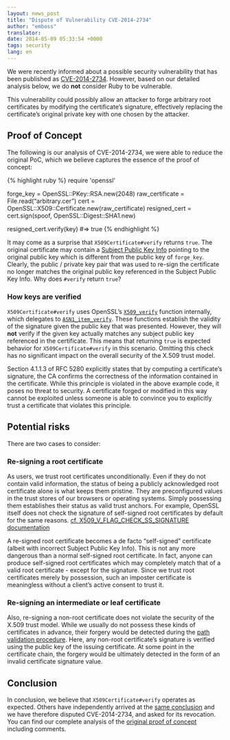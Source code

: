 ```yaml
---
layout: news_post
title: "Dispute of Vulnerability CVE-2014-2734"
author: "emboss"
translator:
date: 2014-05-09 05:33:54 +0000
tags: security
lang: en
---
```


We were recently informed about a possible security vulnerability that has
been published as
[CVE-2014-2734](http://cve.mitre.org/cgi-bin/cvename.cgi?name=CVE-2014-2734).
However, based on our detailed analysis below, we do **not** consider Ruby
to be vulnerable.

This vulnerability could possibly allow an attacker to forge arbitrary root
certificates by modifying the certificate’s signature, effectively replacing
the certificate’s original private key with one chosen by the attacker.

## Proof of Concept

The following is our analysis of CVE-2014-2734, we were able to reduce the
original PoC, which we believe captures the essence of the proof of concept:

{% highlight ruby %}
require 'openssl'

forge_key = OpenSSL::PKey::RSA.new(2048)
raw_certificate = File.read(“arbitrary.cer”)
cert = OpenSSL::X509::Certificate.new(raw_certificate)
resigned_cert = cert.sign(spoof, OpenSSL::Digest::SHA1.new)

resigned_cert.verify(key) #=> true
{% endhighlight %}

It may come as a surprise that `X509Certificate#verify` returns `true`.
The original certificate may contain a
[Subject Public Key Info](http://tools.ietf.org/html/rfc5280#section-4.1.2.7)
pointing to the original public key which is different from the public key of
`forge_key`.  Clearly, the public / private key pair that was used to re-sign
the certificate no longer matches the original public key referenced in the
Subject Public Key Info. Why does `#verify` return `true`?

### How keys are verified

`X509Certificate#verify` uses OpenSSL’s
[`X509_verify`](https://github.com/openssl/openssl/blob/master/crypto/x509/x_all.c#L74)
function internally, which delegates to
[`ASN1_item_verify`](https://github.com/openssl/openssl/blob/master/crypto/asn1/a_verify.c#L134).
These functions establish the validity of the signature given the public key
that was presented. However, they will **not** verify if the given key
actually matches any subject public key referenced in the certificate.
This means that returning `true` is expected behavior for `X509Certificate#verify`
in this scenario. Omitting this check has no significant impact on the overall
security of the X.509 trust model.

Section 4.1.1.3 of RFC 5280 explicitly states that by computing a
certificate’s signature, the CA confirms the correctness of the information
contained in the certificate. While this principle is violated in the above
example code, it poses no threat to security. A certificate forged or modified
in this way cannot be exploited unless someone is able to convince you to
explicitly trust a certificate that violates this principle.

## Potential risks

There are two cases to consider:

### Re-signing a root certificate

As users, we trust root certificates unconditionally. Even if they do not
contain valid information, the status of being a publicly acknowledged root
certificate alone is what keeps them pristine. They are preconfigured values
in the trust stores of our browsers or operating systems. Simply possessing
them establishes their status as valid trust anchors. For example, OpenSSL
itself does not check the signature of self-signed root certificates by
default for the same reasons.
[cf. X509_V_FLAG_CHECK_SS_SIGNATURE documentation](https://www.openssl.org/docs/crypto/X509_VERIFY_PARAM_set_flags.html)

A re-signed root certificate becomes a de facto “self-signed” certificate
(albeit with incorrect Subject Public Key Info). This is not any more
dangerous than a normal self-signed root certificate. In fact, anyone can
produce self-signed root certificates which may completely match that of a
valid root certificate - except for the signature. Since we trust root
certificates merely by possession, such an imposter certificate is meaningless
without a client’s active consent to trust it.

### Re-signing an intermediate or leaf certificate

Also, re-signing a non-root certificate does not violate the security of the
X.509 trust model. While we usually do not possess these kinds of certificates
in advance, their forgery would be detected during the
[path validation procedure](http://tools.ietf.org/html/rfc5280#section-6).
Here, any non-root certificate’s signature is verified using the public key
of the issuing certificate. At some point in the certificate chain, the forgery
would be ultimately detected in the form of an invalid certificate signature
value.

## Conclusion

In conclusion, we believe that `X509Certificate#verify` operates as expected.
Others have independently arrived at the
[same conclusion](https://github.com/adrienthebo/cve-2014-2734/)
and we have therefore disputed CVE-2014-2734, and asked for its revocation.
You can find our complete analysis of the
[original proof of concept](https://gist.github.com/emboss/91696b56cd227c8a0c13)
including comments.
